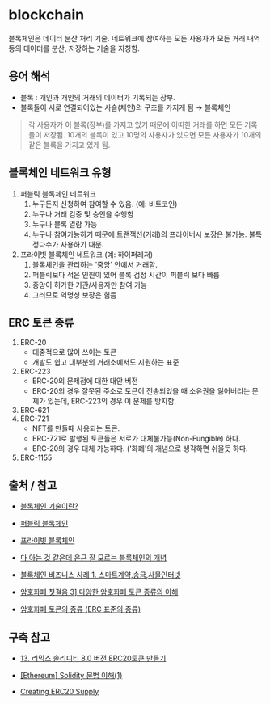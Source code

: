 # blockchain
블록체인은 데이터 분산 처리 기술. 네트워크에 참여하는 모든 사용자가 모든 거래 내역 등의 데이터를 분산, 저장하는 기술을 지칭함.

## 용어 해석
- 블록 : 개인과 개인의 거래의 데이터가 기록되는 장부.
- 블록들이 서로 연결되어있는 사슬(체인)의 구조를 가지게 됨 → 블록체인


> 각 사용자가 이 블록(장부)를 가지고 있기 때문에 어떠한 거래를 하면 모든 기록들이 저장됨. 10개의 블록이 있고 10명의 사용자가 있으면 모든 사용자가 10개의 같은 블록을 가지고 있게 됨.

## 블록체인 네트워크 유형

1. 퍼블릭 블록체인 네트워크
    1. 누구든지 신청하여 참여할 수 있음. (예: 비트코인)
    2. 누구나 거래 검증 및 승인을 수행함
    3. 누구나 블록 열람 가능
    4. 누구나 참여가능하기 때문에 트랜잭션(거래)의 프라이버시 보장은 불가능. 불특정다수가 사용하기 때문.
2. 프라이빗 블록체인 네트워크 (예: 하이퍼레저)
    1. 블록체인을 관리하는 '중앙' 안에서 거래함. 
    2. 퍼블릭보다 적은 인원이 있어 블록 검정 시간이 퍼블릭 보다 빠름
    3. 중앙이 허가한 기관/사용자만 참여 가능
    4. 그러므로 익명성 보장은 힘듬

## ERC 토큰 종류

1. ERC-20
    - 대중적으로 많이 쓰이는 토큰
    - 개발도 쉽고 대부분의 거래소에서도 지원하는 표준
2. ERC-223
    - ERC-20의 문제점에 대한 대안 버전
    - ERC-20의 경우 잘못된 주소로 토큰이 전송되었을 때 소유권을 잃어버리는 문제가 있는데, ERC-223의 경우 이 문제를 방지함.
3. ERC-621
4. ERC-721
    - NFT를 만들때 사용되는 토큰.
    - ERC-721로 발행된 토큰들은 서로가 대체불가능(Non-Fungible) 하다.
    - ERC-20의 경우 대체 가능하다. ('화폐'의 개념으로 생각하면 쉬울듯 하다.
5. ERC-1155


## 출처 / 참고
- [블록체인 기술이란?](https://www.ibm.com/kr-ko/topics/what-is-blockchain) 

- [퍼블릭 블록체인](http://wiki.hash.kr/index.php/%ED%8D%BC%EB%B8%94%EB%A6%AD_%EB%B8%94%EB%A1%9D%EC%B2%B4%EC%9D%B8)

- [프라이빗 블록체인](http://wiki.hash.kr/index.php/%ED%94%84%EB%9D%BC%EC%9D%B4%EB%B9%97_%EB%B8%94%EB%A1%9D%EC%B2%B4%EC%9D%B8)

- [다 아는 것 같은데 은근 잘 모르는 블록체인의 개념](https://www.markany.com/kr/portfolio-posts/%EC%9D%80%EA%B7%BC-%EC%9E%98-%EB%AA%A8%EB%A5%B4%EB%8A%94-%EB%B8%94%EB%A1%9D%EC%B2%B4%EC%9D%B8-%EA%B0%9C%EB%85%90/)

- [블록체인 비즈니스 사례 1. 스마트계약,송금,사물인터넷](https://www.markany.com/kr/portfolio-posts/%eb%b8%94%eb%a1%9d%ec%b2%b4%ec%9d%b8-%eb%b9%84%ec%a6%88%eb%8b%88%ec%8a%a4-%ec%82%ac%eb%a1%80-1/)

- [암호화폐 첫걸음 3\] 다양한 암호화폐 토큰 종류의 이해](https://blog.makerdao.com/ko/6-3-%EB%8B%A4%EC%96%91%ED%95%9C-%EC%95%94%ED%98%B8%ED%99%94%ED%8F%90-%ED%86%A0%ED%81%B0-%EC%A2%85%EB%A5%98%EC%9D%98-%EC%9D%B4%ED%95%B4/)

- [암호화폐 토큰의 종류 (ERC 표준의 종류)](https://isnow.tistory.com/248#)

## 구축 참고
- [13. 리믹스 솔리디티 8.0 버전 ERC20토큰 만들기](https://kimsfamily.kr/342)

- [[Ethereum] Solidity 문법 이해(1)](https://d2fault.github.io/2018/03/19/20180319-about-solidity-1/)

- [Creating ERC20 Supply](https://docs.openzeppelin.com/contracts/4.x/erc20-supply)